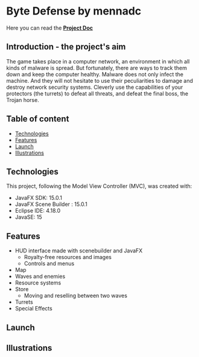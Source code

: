 # Byte Defense by mennadc
Here you can read the [**Project Doc**](https://github.com/mennadc/Byte_Defense_by_mennadc.git/tree/main/documents)

## Introduction - the project's aim
The game takes place in a computer network, an environment in which all kinds of malware is spread. But fortunately, there are ways to track them down and keep the computer healthy. Malware does not only infect the machine. And they will not hesitate to use their peculiarities to damage and destroy network security systems. Cleverly use the capabilities of your protectors (the turrets) to defeat all threats, and defeat the final boss, the Trojan horse.

## Table of content
* [Technologies](#technologies)
* [Features](#features)
* [Launch](#launch)
* [Illustrations](#illustrations)

## Technologies
This project, following the Model View Controller (MVC), was created with:
* JavaFX SDK: 15.0.1
* JavaFX Scene Builder : 15.0.1
* Eclipse IDE: 4.18.0
* JavaSE: 15

## Features
* HUD interface made with scenebuilder and JavaFX
    * Royalty-free resources and images
    * Controls and menus
* Map
* Waves and enemies
* Resource systems
* Store
    * Moving and reselling between two waves
* Turrets
* Special Effects

## Launch

## Illustrations